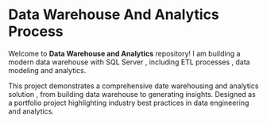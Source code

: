 # Data Warehouse And Analytics Process
Welcome to **Data Warehouse and Analytics** repository!
I am building a modern data warehouse with SQL Server , including ETL processes , data modeling and analytics.

This project demonstrates a comprehensive date warehousing and analytics solution , from building data warehouse to generating insights. Designed as a portfolio project highlighting industry best practices in data engineering and analytics.

